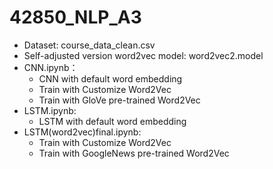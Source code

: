 # 42850_NLP_A3
- Dataset: course_data_clean.csv
- Self-adjusted version word2vec model: word2vec2.model
- CNN.ipynb：
   - CNN with default word embedding
   - Train with Customize Word2Vec
   - Train with GloVe pre-trained Word2Vec
- LSTM.ipynb:
   - LSTM with default word embedding
- LSTM(word2vec)final.ipynb:
   - Train with Customize Word2Vec
   - Train with GoogleNews pre-trained Word2Vec
